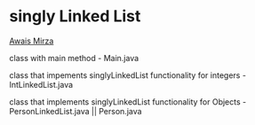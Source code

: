 # singly Linked List

[Awais Mirza](https://www.youtube.com/watch?v=0XL1NBUv2NU)

class with main method - Main.java

class that impements singlyLinkedList functionality for integers - IntLinkedList.java

class that implements singlyLinkedList functionality for Objects - PersonLinkedList.java || Person.java
